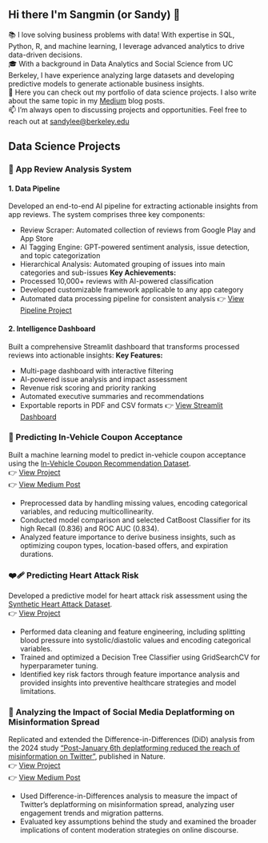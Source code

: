 ## Hi there I'm Sangmin (or Sandy) 👋 

📚 I love solving business problems with data! With expertise in SQL, Python, R, and machine learning, I leverage advanced analytics to drive data-driven decisions. <br>
🎓 With a background in Data Analytics and Social Science from UC Berkeley, I have experience analyzing large datasets and developing predictive models to generate actionable business insights.  <br>
🔗 Here you can check out my portfolio of data science projects. I also write about the same topic in my [Medium](https://medium.com/@sangmin.lee.ir) blog posts.  
📫 I’m always open to discussing projects and opportunities. Feel free to reach out at sandylee@berkeley.edu 

## Data Science Projects 

### 🎵 App Review Analysis System
#### 1. Data Pipeline
Developed an end-to-end AI pipeline for extracting actionable insights from app reviews. The system comprises three key components:
- Review Scraper: Automated collection of reviews from Google Play and App Store
- AI Tagging Engine: GPT-powered sentiment analysis, issue detection, and topic categorization
- Hierarchical Analysis: Automated grouping of issues into main categories and sub-issues
**Key Achievements:**
- Processed 10,000+ reviews with AI-powered classification
- Developed customizable framework applicable to any app category
- Automated data processing pipeline for consistent analysis 
  👉 [View Pipeline Project](https://github.com/sandy-lee29/musicapp-review-analysis) <br>
#### 2. Intelligence Dashboard
Built a comprehensive Streamlit dashboard that transforms processed reviews into actionable insights:
**Key Features:**
- Multi-page dashboard with interactive filtering
- AI-powered issue analysis and impact assessment
- Revenue risk scoring and priority ranking
- Automated executive summaries and recommendations
- Exportable reports in PDF and CSV formats
  👉 [View Streamlit Dashboard](https://app-review-dashboard.streamlit.app/) <br>

### 🚗 Predicting In-Vehicle Coupon Acceptance <br>
Built a machine learning model to predict in-vehicle coupon acceptance using the [In-Vehicle Coupon Recommendation Dataset](https://www.kaggle.com/datasets/mathurinache/invehicle-coupon-recommendation). <br>
  👉 [View Project](https://github.com/sandy-lee29/predicting-coupon-acceptance) <br>
  👉 [View Medium Post](https://medium.com/@sangmin.lee.ir/driving-sales-with-machine-learning-predicting-coupon-acceptance-in-the-automotive-industry-2491d04db677) <br>
- Preprocessed data by handling missing values, encoding categorical variables, and reducing multicollinearity.
- Conducted model comparison and selected CatBoost Classifier for its high Recall (0.836) and ROC AUC (0.834).
- Analyzed feature importance to derive business insights, such as optimizing coupon types, location-based offers, and expiration durations.

### ❤️‍🩹 Predicting Heart Attack Risk <br>
Developed a predictive model for heart attack risk assessment using the [Synthetic Heart Attack Dataset](https://www.kaggle.com/datasets/iamsouravbanerjee/heart-attack-prediction-dataset?resource=download). <br> 
  👉 [View Project](https://github.com/sandy-lee29/heart-attack-prediction) <br>
- Performed data cleaning and feature engineering, including splitting blood pressure into systolic/diastolic values and encoding categorical variables.
- Trained and optimized a Decision Tree Classifier using GridSearchCV for hyperparameter tuning.
- Identified key risk factors through feature importance analysis and provided insights into preventive healthcare strategies and model limitations.

### 📱 Analyzing the Impact of Social Media Deplatforming on Misinformation Spread <br>
Replicated and extended the Difference-in-Differences (DiD) analysis from the 2024 study [“Post-January 6th deplatforming reduced the reach of misinformation on Twitter”](https://www.nature.com/articles/s41586-024-07524-8), published in Nature. <br>
  👉 [View Project](https://github.com/sandy-lee29/Twitter-DiD-Analysis-Project) <br>
  👉 [View Medium Post](https://medium.com/@sangmin.lee.ir/evaluating-the-effectiveness-of-twitters-deplatforming-as-a-content-moderation-strategy-1066dea05a46) <br>
-  Used Difference-in-Differences analysis to measure the impact of Twitter’s deplatforming on misinformation spread, analyzing user engagement trends and migration patterns.
-  Evaluated key assumptions behind the study and examined the broader implications of content moderation strategies on online discourse.

